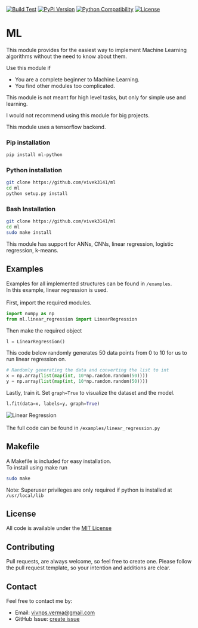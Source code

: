 [![Build Test](https://travis-ci.com/vivek3141/ml.svg?branch=master)](https://travis-ci.com/vivek3141/ml)
[![PyPi Version](https://img.shields.io/pypi/v/ml-python.svg)](https://pypi.python.org/pypi/ml-python)
[![Python Compatibility](https://img.shields.io/pypi/pyversions/ml-python.svg)](https://pypi.python.org/pypi/fastai)
[![License](https://img.shields.io/pypi/l/ml-python.svg)](https://pypi.python.org/pypi/ml-python)
# ML

This module provides for the easiest way to implement Machine Learning algorithms without the need to know about them.

Use this module if
- You are a complete beginner to Machine Learning.
- You find other modules too complicated.

This module is not meant for high level tasks, but only for simple use and learning.

I would not recommend using this module for big projects.

This module uses a tensorflow backend.

### Pip installation
```bash
pip install ml-python
```
### Python installation
```bash
git clone https://github.com/vivek3141/ml
cd ml
python setup.py install
```
### Bash Installation
```bash
git clone https://github.com/vivek3141/ml
cd ml
sudo make install
```
This module has support for ANNs, CNNs, linear regression, logistic regression, k-means.

## Examples
Examples for all implemented structures can be found in `/examples`. <br>
In this example, linear regression is used.
<br><br>
First, import the required modules.
```python
import numpy as np
from ml.linear_regression import LinearRegression
```
Then make the required object
```python
l = LinearRegression()
```
This code below randomly generates 50 data points from 0 to 10 for us to run linear regression on.
```python
# Randomly generating the data and converting the list to int
x = np.array(list(map(int, 10*np.random.random(50))))
y = np.array(list(map(int, 10*np.random.random(50))))
```
Lastly, train it. Set `graph=True` to visualize the dataset and the model.

```python
l.fit(data=x, labels=y, graph=True)
```
![Linear Regression](https://raw.githubusercontent.com/vivek3141/ml/master/images/linear_regression.png)<br><br>
The full code can be found in `/examples/linear_regression.py`
## Makefile
A Makefile is included for easy installation.<br>
To install using make run
```bash
sudo make
```
Note: Superuser privileges are only required if python is installed at `/usr/local/lib`
## License
All code is available under the [MIT License](https://github.com/vivek3141/ml/blob/master/LICENSE.md)

## Contributing
Pull requests, are always welcome, so feel free to create one. Please follow the pull request template, so
your intention and additions are clear.
## Contact
Feel free to contact me by:
* Email: vivnps.verma@gmail.com
* GitHub Issue: [create issue](https://github.com/vivek3141/ml/issues/new)

